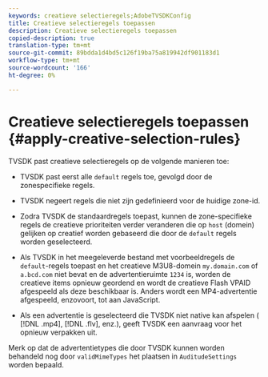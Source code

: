 ```yaml
---
keywords: creatieve selectieregels;AdobeTVSDKConfig
title: Creatieve selectieregels toepassen
description: Creatieve selectieregels toepassen
copied-description: true
translation-type: tm+mt
source-git-commit: 89bdda1d4bd5c126f19ba75a819942df901183d1
workflow-type: tm+mt
source-wordcount: '166'
ht-degree: 0%

---
```



# Creatieve selectieregels toepassen {#apply-creative-selection-rules}

TVSDK past creatieve selectieregels op de volgende manieren toe:

* TVSDK past eerst alle `default` regels toe, gevolgd door de zonespecifieke regels.
* TVSDK negeert regels die niet zijn gedefinieerd voor de huidige zone-id.
* Zodra TVSDK de standaardregels toepast, kunnen de zone-specifieke regels de creatieve prioriteiten verder veranderen die op `host` (domein) gelijken op creatief worden gebaseerd die door de `default` regels worden geselecteerd.

* Als TVSDK in het meegeleverde bestand met voorbeeldregels de `default`-regels toepast en het creatieve M3U8-domein `my.domain.com` of `a.bcd.com` niet bevat en de advertentieruimte `1234` is, worden de creatieve items opnieuw geordend en wordt de creatieve Flash VPAID afgespeeld als deze beschikbaar is. Anders wordt een MP4-advertentie afgespeeld, enzovoort, tot aan JavaScript.

* Als een advertentie is geselecteerd die TVSDK niet native kan afspelen ( [!DNL .mp4], [!DNL .flv], enz.), geeft TVSDK een aanvraag voor het opnieuw verpakken uit.

Merk op dat de advertentietypes die door TVSDK kunnen worden behandeld nog door `validMimeTypes` het plaatsen in `AuditudeSettings` worden bepaald.

<!-- 

In Android 2.5 API docs, I see a 
<span class="codeph"> setValidMimeTypes</span> but not a 
<span class="codeph"> getValidMimeTypes</span>.

 -->

